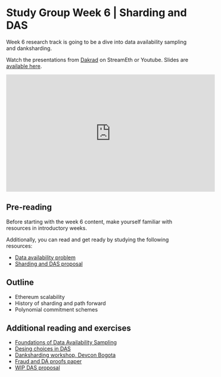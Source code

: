 # Study Group Week 6 | Sharding and DAS

Week 6 research track is going to be a dive into data availability sampling and danksharding. 

Watch the presentations from [Dakrad](https://twitter.com/dankrad) on StreamEth or Youtube. Slides are [available here](https://github.com/eth-protocol-fellows/protocol-studies/blob/main/docs/eps/presentations/week6_research.pdf). 

<iframe width="560" height="315" src="https://www.youtube.com/embed/ro2AGRkLC2s?si=IaNwL7OXl5tQvqOM" title="YouTube video player" frameborder="0" allow="accelerometer; autoplay; clipboard-write; encrypted-media; gyroscope; picture-in-picture; web-share" referrerpolicy="strict-origin-when-cross-origin" allowfullscreen></iframe>

## Pre-reading

Before starting with the week 6 content, make yourself familiar with resources in introductory weeks. 

Additionally, you can read and get ready by studying the following resources:

- [Data availability problem](https://www.youtube.com/watch?v=OJT_fR7wexw)
- [Sharding and DAS proposal](https://hackmd.io/@vbuterin/sharding_proposal)

## Outline

- Ethereum scalability
- History of sharding and path forward
- Polynomial commitment schemes

## Additional reading and exercises 

- [Foundations of Data Availability Sampling](https://www.youtube.com/watch?v=KUNE3kR1kwU)
- [Desing choices in DAS](https://www.youtube.com/watch?v=Al7Jns8bCO4)
- [Danksharding workshop, Devcon Bogota](https://www.youtube.com/watch?v=8L2C6RDMV9Q)
- [Fraud and DA proofs paper](https://arxiv.org/abs/1809.09044)
- [WIP DAS proposal](https://hackmd.io/@vbuterin/das)